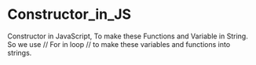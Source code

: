 # Constructor_in_JS
Constructor in JavaScript, To make these Functions and Variable in String. So we use // For in loop // to make these variables and functions into strings.
